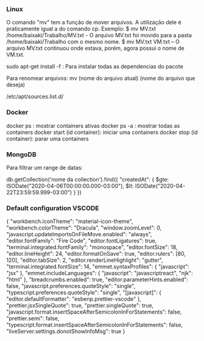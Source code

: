 ### Linux
O comando "mv" tem a função de mover arquivos. A utilização dele é praticamente igual  a do comando cp. Exemplo:
$ mv MV.txt /home/baixaki/Trabalho/MV.txt  - O arquivo MV.txt foi movido para a pasta /home/baixaki/Trabalho com o mesmo nome.
$ mv MV.txt  VM.txt – O arquivo MV.txt continuou onde estava, porém, agora possui o nome de VM.txt.

sudo apt-get install -f : Para instalar todas as dependencias do pacote

Para renomear arquivos: mv (nome do arquivo atual) (nome do arquivo que deseja)

/etc/apt/sources.list.d/



### Docker
docker ps : mostrar containers ativas
docker ps -a : mostrar todas as containers
docker start (id container): iniciar uma containers
docker stop (id container): parar uma containers

### MongoDB

Para filtrar um range de datas:

db.getCollection('nome da collection').find({ 
    "createdAt": {
        $gte: ISODate("2020-04-06T00:00:00.000-03:00"),
        $lt: ISODate("2020-04-22T23:59:59.999-03:00")
    }
})

### Default configuration VSCODE

{
  "workbench.iconTheme": "material-icon-theme",
  "workbench.colorTheme": "Dracula",
  "window.zoomLevel": 0,
  "javascript.updateImportsOnFileMove.enabled": "always",
  "editor.fontFamily": "Fire Code",
  "editor.fontLigatures": true,
  "terminal.integrated.fontFamily": "monospace",
  "editor.fontSize": 18,
  "editor.lineHeight": 24,
  "editor.formatOnSave": true,
  "editor.rulers": [80, 120],
  "editor.tabSize": 2,
  "editor.renderLineHighlight": "gutter",
  "terminal.integrated.fontSize": 14,
  "emmet.syntaxProfiles": {
    "javascript": "jsx"
  },
  "emmet.includeLanguages": {
    "javascript": "javascriptreact",
    "njk": "html"
  },
  "breadcrumbs.enabled": true,
  "editor.parameterHints.enabled": false,
  "javascript.preferences.quoteStyle": "single",
  "typescript.preferences.quoteStyle": "single",
  "[javascript]": {
    "editor.defaultFormatter": "esbenp.prettier-vscode"
  },
  "prettier.jsxSingleQuote": true,
  "prettier.singleQuote": true,
  "javascript.format.insertSpaceAfterSemicolonInForStatements": false,
  "prettier.semi": false,
  "typescript.format.insertSpaceAfterSemicolonInForStatements": false,
  "liveServer.settings.donotShowInfoMsg": true
}
